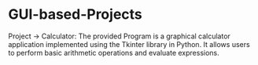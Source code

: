 # GUI-based-Projects
Project -> Calculator:
The provided Program is a graphical calculator application implemented using the Tkinter library in Python.
It allows users to perform basic arithmetic operations and evaluate expressions. 
